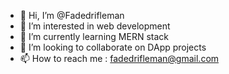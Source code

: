 - 👋 Hi, I’m @Fadedrifleman
- 👀 I’m interested in web development
- 🌱 I’m currently learning MERN stack
- 💞️ I’m looking to collaborate on DApp projects
- 📫 How to reach me : fadedrifleman@gmail.com

<!---
Fadedrifleman/Fadedrifleman is a ✨ special ✨ repository because its `README.md` (this file) appears on your GitHub profile.
You can click the Preview link to take a look at your changes.
--->
